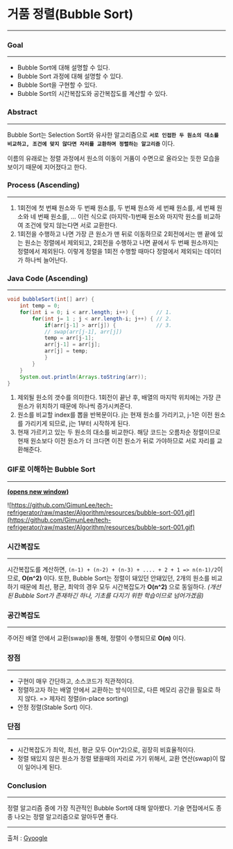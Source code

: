 # **거품 정렬(Bubble Sort)**

---

### **Goal**

---

- Bubble Sort에 대해 설명할 수 있다.
- Bubble Sort 과정에 대해 설명할 수 있다.
- Bubble Sort을 구현할 수 있다.
- Bubble Sort의 시간복잡도와 공간복잡도를 계산할 수 있다.

### **Abstract**

---

Bubble Sort는 Selection Sort와 유사한 알고리즘으로 **`서로 인접한 두 원소의 대소를 비교하고, 조건에 맞지 않다면 자리를 교환하며 정렬하는 알고리즘`** 이다.

이름의 유래로는 정렬 과정에서 원소의 이동이 거품이 수면으로 올라오는 듯한 모습을 보이기 때문에 지어졌다고 한다.

### **Process (Ascending)**

---

1. 1회전에 첫 번째 원소와 두 번째 원소를, 두 번째 원소와 세 번째 원소를, 세 번째 원소와 네 번째 원소를, … 이런 식으로 (마지막-1)번째 원소와 마지막 원소를 비교하여 조건에 맞지 않는다면 서로 교환한다.
2. 1회전을 수행하고 나면 가장 큰 원소가 맨 뒤로 이동하므로 2회전에서는 맨 끝에 있는 원소는 정렬에서 제외되고, 2회전을 수행하고 나면 끝에서 두 번째 원소까지는 정렬에서 제외된다. 이렇게 정렬을 1회전 수행할 때마다 정렬에서 제외되는 데이터가 하나씩 늘어난다.

### **Java Code (Ascending)**

---

```java
void bubbleSort(int[] arr) {
    int temp = 0;
    for(int i = 0; i < arr.length; i++) {       // 1.
        for(int j= 1 ; j < arr.length-i; j++) { // 2.
            if(arr[j-1] > arr[j]) {             // 3.
            // swap(arr[j-1], arr[j])
            temp = arr[j-1];
            arr[j-1] = arr[j];
            arr[j] = temp;
            }
        }
    }
    System.out.println(Arrays.toString(arr));
}
```

1. 제외될 원소의 갯수를 의미한다. 1회전이 끝난 후, 배열의 마지막 위치에는 가장 큰 원소가 위치하기 때문에 하나씩 증가시켜준다.
2. 원소를 비교할 index를 뽑을 반복문이다. j는 현재 원소를 가리키고, j-1은 이전 원소를 가리키게 되므로, j는 1부터 시작하게 된다.
3. 현재 가르키고 있는 두 원소의 대소를 비교한다. 해당 코드는 오름차순 정렬이므로 현재 원소보다 이전 원소가 더 크다면 이전 원소가 뒤로 가야하므로 서로 자리를 교환해준다.

### **GIF로 이해하는 Bubble Sort**

---

**[(opens new window)](https://github.com/GimunLee/tech-refrigerator/blob/master/Algorithm/resources/bubble-sort-001.gif)**

![https://github.com/GimunLee/tech-refrigerator/raw/master/Algorithm/resources/bubble-sort-001.gif](https://github.com/GimunLee/tech-refrigerator/raw/master/Algorithm/resources/bubble-sort-001.gif)

### **시간복잡도**

---

시간복잡도를 계산하면, `(n-1) + (n-2) + (n-3) + .... + 2 + 1 => n(n-1)/2`이므로, **O(n^2)** 이다. 또한, Bubble Sort는 정렬이 돼있던 안돼있던, 2개의 원소를 비교하기 때문에 최선, 평균, 최악의 경우 모두 시간복잡도가 **O(n^2)** 으로 동일하다. *(개선된 Bubble Sort가 존재하긴 하나, 기초를 다지기 위한 학습이므로 넘어가겠음)*

### **공간복잡도**

---

주어진 배열 안에서 교환(swap)을 통해, 정렬이 수행되므로 **O(n)** 이다.

### **장점**

---

- 구현이 매우 간단하고, 소스코드가 직관적이다.
- 정렬하고자 하는 배열 안에서 교환하는 방식이므로, 다른 메모리 공간을 필요로 하지 않다. => 제자리 정렬(in-place sorting)
- 안정 정렬(Stable Sort) 이다.

### **단점**

---

- 시간복잡도가 최악, 최선, 평균 모두 O(n^2)으로, 굉장히 비효율적이다.
- 정렬 돼있지 않은 원소가 정렬 됐을때의 자리로 가기 위해서, 교환 연산(swap)이 많이 일어나게 된다.

### **Conclusion**

---

정렬 알고리즘 중에 가장 직관적인 Bubble Sort에 대해 알아봤다. 기술 면접에서도 종종 나오는 정렬 알고리즘으로 알아두면 좋다.

---

출처 : [Gyoogle](https://gyoogle.dev/blog/algorithm/Bubble%20Sort.html)